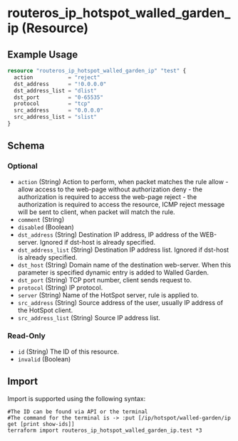 # routeros_ip_hotspot_walled_garden_ip (Resource)


## Example Usage
```terraform
resource "routeros_ip_hotspot_walled_garden_ip" "test" {
  action           = "reject"
  dst_address      = "!0.0.0.0"
  dst_address_list = "dlist"
  dst_port         = "0-65535"
  protocol         = "tcp"
  src_address      = "0.0.0.0"
  src_address_list = "slist"
}
```

<!-- schema generated by tfplugindocs -->
## Schema

### Optional

- `action` (String) Action to perform, when packet matches the rule allow - allow access to the web-page without authorization deny - the authorization is required to access the web-page reject - the authorization is required to access the resource, ICMP reject message will be sent to client, when packet will match the rule.
- `comment` (String)
- `disabled` (Boolean)
- `dst_address` (String) Destination IP address, IP address of the WEB-server. Ignored if dst-host is already specified.
- `dst_address_list` (String) Destination IP address list. Ignored if dst-host is already specified.
- `dst_host` (String) Domain name of the destination web-server. When this parameter is specified dynamic entry is added to Walled Garden.
- `dst_port` (String) TCP port number, client sends request to.
- `protocol` (String) IP protocol.
- `server` (String) Name of the HotSpot server, rule is applied to.
- `src_address` (String) Source address of the user, usually IP address of the HotSpot client.
- `src_address_list` (String) Source IP address list.

### Read-Only

- `id` (String) The ID of this resource.
- `invalid` (Boolean)

## Import
Import is supported using the following syntax:
```shell
#The ID can be found via API or the terminal
#The command for the terminal is -> :put [/ip/hotspot/walled-garden/ip get [print show-ids]]
terraform import routeros_ip_hotspot_walled_garden_ip.test *3
```
